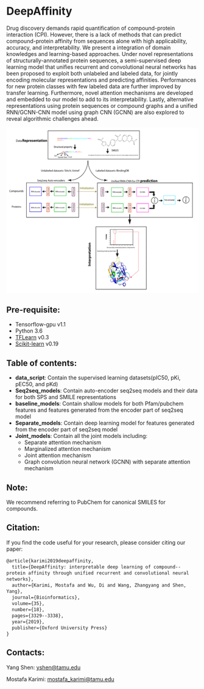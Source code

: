 # DeepAffinity
Drug discovery demands rapid quantification of compound-protein interaction  (CPI). However, there is a lack of methods that can predict compound-protein affinity from sequences alone with high applicability, accuracy, and interpretability. We present a integration of domain knowledges and learning-based approaches. Under novel representations of structurally-annotated protein sequences, a semi-supervised deep learning model that unifies recurrent and convolutional neural networks has been proposed to exploit both unlabeled and labeled data, for jointly encoding molecular representations and predicting affinities. Performances for new protein classes with few labeled data are further improved by transfer learning. Furthermore, novel attention mechanisms are developed and embedded to our model to add to its interpretability. Lastly, alternative representations using protein sequences or compound graphs and a unified RNN/GCNN-CNN model using graph CNN (GCNN) are also explored to reveal algorithmic challenges ahead.

![Training-Process](/main_fig.png)

## Pre-requisite:
* Tensorflow-gpu v1.1
* Python 3.6
* [TFLearn](http://tflearn.org/) v0.3
* [Scikit-learn](https://scikit-learn.org/stable/) v0.19

## Table of contents:
* **data_script**: Contain the supervised learning datasets(pIC50, pKi, pEC50, and pKd)
* **Seq2seq_models**: Contain auto-encoder seq2seq models and their data for both SPS and SMILE representations
* **baseline_models**: Contain shallow models for both Pfam/pubchem features and features generated from the encoder part of seq2seq model
* **Separate_models**: Contain deep learning model for features generated from the encoder part of seq2seq model
* **Joint_models**: Contain all the joint models including:
	* Separate attention mechanism
	* Marginalized attention mechanism
	* Joint attention mechanism
	* Graph convolution neural network (GCNN) with separate attention mechanism

## Note:
We recommend referring to PubChem for canonical SMILES for compounds.  

## Citation:
If you find the code useful for your research, please consider citing our paper:
```
@article{karimi2019deepaffinity,
  title={DeepAffinity: interpretable deep learning of compound--protein affinity through unified recurrent and convolutional neural networks},
  author={Karimi, Mostafa and Wu, Di and Wang, Zhangyang and Shen, Yang},
  journal={Bioinformatics},
  volume={35},
  number={18},
  pages={3329--3338},
  year={2019},
  publisher={Oxford University Press}
}
```

## Contacts:
Yang Shen: yshen@tamu.edu

Mostafa Karimi: mostafa_karimi@tamu.edu
